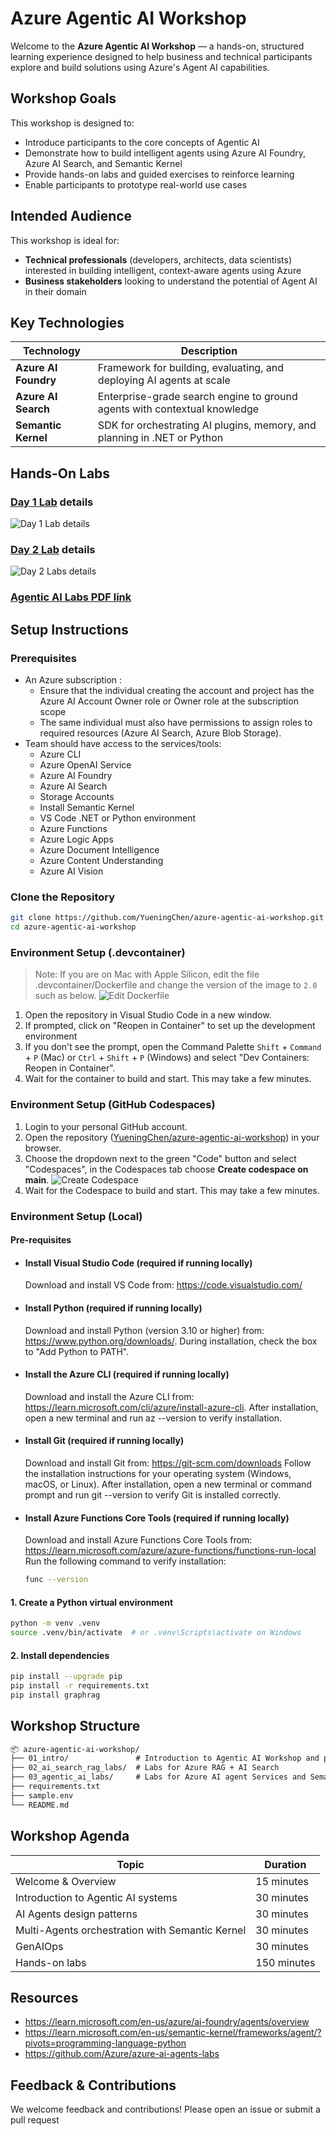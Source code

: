 # Azure Agentic AI Workshop

Welcome to the **Azure Agentic AI Workshop** — a hands-on, structured learning experience designed to help business and technical participants explore and build solutions using Azure's Agent AI capabilities.

## Workshop Goals

This workshop is designed to:

- Introduce participants to the core concepts of Agentic AI
- Demonstrate how to build intelligent agents using Azure AI Foundry, Azure AI Search, and Semantic Kernel
- Provide hands-on labs and guided exercises to reinforce learning
- Enable participants to prototype real-world use cases

## Intended Audience

This workshop is ideal for:

- **Technical professionals** (developers, architects, data scientists) interested in building intelligent, context-aware agents using Azure
- **Business stakeholders** looking to understand the potential of Agent AI in their domain

## Key Technologies

| Technology         | Description                                                                 |
|--------------------|-----------------------------------------------------------------------------|
| **Azure AI Foundry** | Framework for building, evaluating, and deploying AI agents at scale      |
| **Azure AI Search**  | Enterprise-grade search engine to ground agents with contextual knowledge |
| **Semantic Kernel**  | SDK for orchestrating AI plugins, memory, and planning in .NET or Python  |

## Hands-On Labs

### [Day 1 Lab](./02_ai_search_rag_labs/README.md) details

![Day 1 Lab details](./01_intro/images/Day1-Labs.png)

### [Day 2 Lab](./03_agentic_ai_labs/README.md) details

![Day 2 Labs details](./01_intro/images/labs.jpg)

### [Agentic AI Labs PDF link](./agentic_ai_labs.pdf)

## Setup Instructions

### Prerequisites

- An Azure subscription :
  - Ensure that the individual creating the account and project has the Azure AI Account Owner role or Owner role at the subscription scope
  - The same individual must also have permissions to assign roles to required resources (Azure AI Search, Azure Blob Storage).
- Team should have access to the services/tools:
  - Azure CLI
  - Azure OpenAI Service
  - Azure AI Foundry
  - Azure AI Search
  - Storage Accounts
  - Install Semantic Kernel
  - VS Code .NET or Python environment
  - Azure Functions
  - Azure Logic Apps
  - Azure Document Intelligence
  - Azure Content Understanding
  - Azure AI Vision

### Clone the Repository

```bash
git clone https://github.com/YueningChen/azure-agentic-ai-workshop.git
cd azure-agentic-ai-workshop
```

### Environment Setup (.devcontainer)

> Note: If you are on Mac with Apple Silicon, edit the file .devcontainer/Dockerfile and change the version of the image to `2.0` such as below.
> ![Edit Dockerfile](02_ai_search_rag_labs/images/edit_dockerfile.png)

1. Open the repository in Visual Studio Code in a new window.
2. If prompted, click on "Reopen in Container" to set up the development environment
3. If you don't see the prompt, open the Command Palette `Shift` + `Command` + `P` (Mac) or `Ctrl` + `Shift` + `P` (Windows) and select "Dev Containers: Reopen in Container".
4. Wait for the container to build and start. This may take a few minutes.

### Environment Setup (GitHub Codespaces)

1. Login to your personal GitHub account.
2. Open the repository ([YueningChen/azure-agentic-ai-workshop](https://github.com/YueningChen/azure-agentic-ai-workshop)) in your browser.
3. Choose the dropdown next to the green "Code" button and select "Codespaces", in the Codespaces tab choose **Create codespace on main**.
   ![Create Codespace](02_ai_search_rag_labs/images/github_codespaces.png)
4. Wait for the Codespace to build and start. This may take a few minutes.

### Environment Setup (Local)

#### Pre-requisites

- #### Install Visual Studio Code (required if running locally)

   Download and install VS Code from: <https://code.visualstudio.com/>

- #### Install Python (required if running locally)

   Download and install Python (version 3.10 or higher) from: <https://www.python.org/downloads/>. During installation, check the box to "Add Python to PATH".

- #### Install the Azure CLI (required if running locally)

   Download and install the Azure CLI from: <https://learn.microsoft.com/cli/azure/install-azure-cli>. After installation, open a new terminal and run az --version to verify installation.

- #### Install Git (required if running locally)

   Download and install Git from: <https://git-scm.com/downloads>
   Follow the installation instructions for your operating system (Windows, macOS, or Linux).
   After installation, open a new terminal or command prompt and run git --version to verify Git is installed correctly.

- #### Install Azure Functions Core Tools (required if running locally)

   Download and install Azure Functions Core Tools from: <https://learn.microsoft.com/azure/azure-functions/functions-run-local>
   Run the following command to verify installation:

   ```bash
   func --version
   ```

#### 1. Create a Python virtual environment

```bash
python -m venv .venv
source .venv/bin/activate  # or .venv\Scripts\activate on Windows
```

#### 2. Install dependencies

```bash
pip install --upgrade pip
pip install -r requirements.txt
pip install graphrag
```

## Workshop Structure

```markdown
📦 azure-agentic-ai-workshop/
├── 01_intro/               # Introduction to Agentic AI Workshop and presentations
├── 02_ai_search_rag_labs/  # Labs for Azure RAG + AI Search
├── 03_agentic_ai_labs/     # Labs for Azure AI agent Services and Semantic Kernel Agent framework
├── requirements.txt
├── sample.env
└── README.md
```

## Workshop Agenda

|Topic | Duration|
|-----|-------|
|Welcome & Overview |15 minutes |
|Introduction to Agentic AI systems | 30 minutes |
|AI Agents design patterns | 30 minutes |
|Multi-Agents orchestration with Semantic Kernel | 30 minutes |
|GenAIOps | 30 minutes |
|Hands-on labs | 150 minutes |

## Resources

- <https://learn.microsoft.com/en-us/azure/ai-foundry/agents/overview>
- <https://learn.microsoft.com/en-us/semantic-kernel/frameworks/agent/?pivots=programming-language-python>
- <https://github.com/Azure/azure-ai-agents-labs>

## Feedback & Contributions

We welcome feedback and contributions! Please open an issue or submit a pull request
